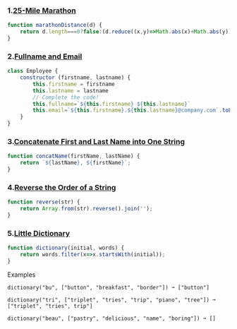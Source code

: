 ### 1.[25-Mile Marathon](https://edabit.com/challenge/DvwY43tNMdEpW4kKu?tab=comments&commentId=w6Ct6KBw8bGm6pycg)
```javascript
function marathonDistance(d) {
	return d.length===0?false:(d.reduce((x,y)=>Math.abs(x)+Math.abs(y))===25);
}
```
### 2.[Fullname and Email](https://edabit.com/challenge/kGLhgwGaLJsCMS7wS?tab=comments&commentId=2YjJ88toiSxvQ9v3x)
```javascript
class Employee {
	constructor (firstname, lastname) {
		this.firstname = firstname
		this.lastname = lastname
		// Complete the code!
		this.fullname=`${this.firstname} ${this.lastname}`
		this.email=`${this.firstname}.${this.lastname}@company.com`.toLowerCase()
	}
}
```
### 3.[Concatenate First and Last Name into One String](https://edabit.com/challenge/RQwdZmtrW8mCnuCMN?tab=comments&commentId=bb8SfBLCRb7gLsTLt)
```javascript
function concatName(firstName, lastName) {
	return `${lastName}, ${firstName}`;
}
```
### 4.[Reverse the Order of a String](https://github.com/naveenkumar337/Edabit_com_Challenges/new/master/JavaScript)
```javascript
function reverse(str) {
	return Array.from(str).reverse().join('');
}
```

### 5.[Little Dictionary](https://edabit.com/challenge/p5xNwq2v9ZX7vo3mb)
```javascript
function dictionary(initial, words) {
	return words.filter(x=>x.startsWith(initial));
}
```
Examples
```
dictionary("bu", ["button", "breakfast", "border"]) ➞ ["button"]

dictionary("tri", ["triplet", "tries", "trip", "piano", "tree"]) ➞ ["triplet", "tries", trip"]

dictionary("beau", ["pastry", "delicious", "name", "boring"]) ➞ []
```
